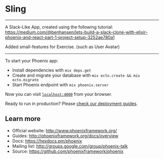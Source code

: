 # Sling

---------------------

A Slack-Like App, created using the following tutorial: https://medium.com/@benhansen/lets-build-a-slack-clone-with-elixir-phoenix-and-react-part-1-project-setup-3252ae780a1

Added small-features for Exercise. (such as User Avatar)

---------------------

To start your Phoenix app:

  * Install dependencies with `mix deps.get`
  * Create and migrate your database with `mix ecto.create && mix ecto.migrate`
  * Start Phoenix endpoint with `mix phoenix.server`

Now you can visit [`localhost:4000`](http://localhost:4000) from your browser.

Ready to run in production? Please [check our deployment guides](http://www.phoenixframework.org/docs/deployment).

## Learn more

  * Official website: http://www.phoenixframework.org/
  * Guides: http://phoenixframework.org/docs/overview
  * Docs: https://hexdocs.pm/phoenix
  * Mailing list: http://groups.google.com/group/phoenix-talk
  * Source: https://github.com/phoenixframework/phoenix
